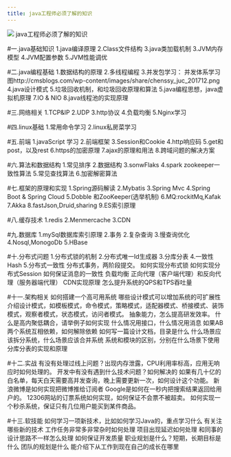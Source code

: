 ```yaml
---
title: java工程师必须了解的知识
---
```


![](/images/java_stury.jpg "")
java工程师必须了解的知识
<!--more-->
#一.java基础知识
1.java编译原理
2.Class文件结构
3.java类加载机制
3.JVM内存模型
4.JVM配置参数
5.JVM性能调优

#二.java编程基础
1.数据结构的原理
2.多线程编程
3.并发包学习：
并发体系学习图http://cmsblogs.com/wp-content/images/share/chenssy_juc_201712.png
4.java设计模式
5.垃圾回收机制，和垃圾回收原理和算法
5.java编程思想，java虚拟机原理
7.IO & NIO
8.java线程池的实现原理

#三.网络相关
1.TCP&IP
2.UDP
3.http协议
4.负载均衡
5.Nginx学习

#四.linux基础
1.常用命令学习
2.linux私房菜学习

#五.前端
1.javaScript 学习
2.前端框架
3.Session和Cookie
4.http响应码
5.get和post，以及rest
6.https的加密原理
7.ajax的原理和用法
8.跨域问题的解决方案

#六.算法和数据结构
1.常见排序
2.数据结构
3.sonwFlaks
4.spark zookeeper一致性算法
5.常见查找算法
6.加密解密算法

#七.框架的原理和实现
1.Spring源码解读
2.Mybatis
3.Spring Mvc
4.Spring Boot & Spring Cloud
5.Dobble 和ZooKeeper(选举机制)
6.MQ:rockitMq,Kafak
7.Akka
8.fastJson,Druid,sharing
9.ES索引原理


#八.缓存技术
1.redis
2.Menmercache
3.CDN

#九.数据库
1.mySql数据库索引原理
2.事务
2.复杂查询
3.慢查询优化
4.Nosql,MonogoDb
5.HBase

#十.分布式问题
1.分布式锁的机制
2.分布式唯一Id生成器
3.分库分表
4.一致性Hash
5.分布式一致性
分布式事务，两阶段提交。
如何实现分布式锁
如何实现分布式Session
如何保证消息的一致性
负载均衡
正向代理（客户端代理）和反向代理（服务器端代理）
CDN实现原理
怎么提升系统的QPS和TPS吞吐量

#十一.架构相关
如何搭建一个高可用系统
哪些设计模式可以增加系统的可扩展性
介绍设计模式，如模板模式，命令模式，策略模式，适配器模式、桥接模式、装饰模式，观察者模式，状态模式，访问者模式。
抽象能力，怎么提高研发效率。
什么是高内聚低耦合，请举例子如何实现
什么情况用接口，什么情况用消息
如果AB两个系统互相依赖，如何解除依赖
如何写一篇设计文档，目录是什么
什么场景应该拆分系统，什么场景应该合并系统
系统和模块的区别，分别在什么场景下使用
分库分表的实现和原理

#十二.实战
有没有处理过线上问题？出现内存泄露，CPU利用率标高，应用无响应时如何处理的。
开发中有没有遇到什么技术问题？如何解决的
如果有几十亿的白名单，每天白天需要高并发查询，晚上需要更新一次，如何设计这个功能。
新浪微博是如何实现把微博推给订阅者
Google是如何在一秒内把搜索结果返回给用户的。
12306网站的订票系统如何实现，如何保证不会票不被超卖。
如何实现一个秒杀系统，保证只有几位用户能买到某件商品。

#十三.软技能
如何学习一项新技术，比如如何学习Java的，重点学习什么
有关注哪些新的技术
工作任务非常多非常杂时如何处理
项目出现延迟如何处理
和同事的设计思路不一样怎么处理
如何保证开发质量
职业规划是什么？短期，长期目标是什么
团队的规划是什么
能介绍下从工作到现在自己的成长在哪里

